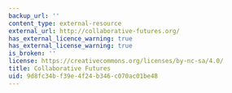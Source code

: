 ```yaml
---
backup_url: ''
content_type: external-resource
external_url: http://collaborative-futures.org/
has_external_licence_warning: true
has_external_license_warning: true
is_broken: ''
license: https://creativecommons.org/licenses/by-nc-sa/4.0/
title: Collaborative Futures
uid: 9d8fc34b-f39e-4f24-b346-c070ac01be48
---
```


